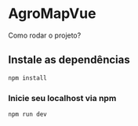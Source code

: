 # AgroMapVue
Como rodar o projeto?

## Instale as dependências

```sh
npm install
```

### Inicie seu localhost via npm

```sh
npm run dev
```
